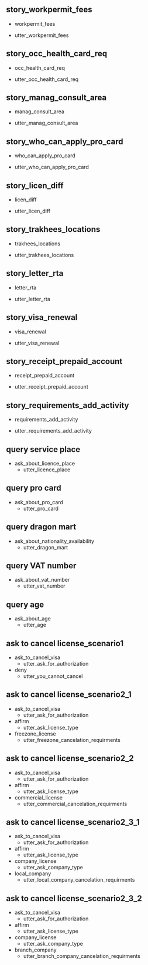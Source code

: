 ## story_workpermit_fees
* workpermit_fees
 - utter_workpermit_fees

## story_occ_health_card_req
* occ_health_card_req
 - utter_occ_health_card_req

## story_manag_consult_area
* manag_consult_area
 - utter_manag_consult_area

## story_who_can_apply_pro_card
* who_can_apply_pro_card
 - utter_who_can_apply_pro_card

## story_licen_diff
* licen_diff
 - utter_licen_diff

## story_trakhees_locations
* trakhees_locations
 - utter_trakhees_locations

## story_letter_rta
* letter_rta
 - utter_letter_rta

## story_visa_renewal
* visa_renewal
 - utter_visa_renewal

## story_receipt_prepaid_account
* receipt_prepaid_account
 - utter_receipt_prepaid_account

## story_requirements_add_activity
* requirements_add_activity
 - utter_requirements_add_activity

## query service place
* ask_about_licence_place
  - utter_licence_place

## query pro card
* ask_about_pro_card
  - utter_pro_card

## query dragon mart
* ask_about_nationality_availability
  - utter_dragon_mart

## query VAT number
* ask_about_vat_number
  - utter_vat_number

## query age
* ask_about_age
  - utter_age

## ask to cancel license_scenario1
* ask_to_cancel_visa
  - utter_ask_for_authorization
* deny
  - utter_you_cannot_cancel

## ask to cancel license_scenario2_1
* ask_to_cancel_visa
  - utter_ask_for_authorization
* affirm
  - utter_ask_license_type
* freezone_license
  - utter_freezone_cancelation_requirments

## ask to cancel license_scenario2_2
* ask_to_cancel_visa
  - utter_ask_for_authorization
* affirm
  - utter_ask_license_type
* commercial_license
  - utter_commercial_cancelation_requirments

## ask to cancel license_scenario2_3_1
* ask_to_cancel_visa
  - utter_ask_for_authorization
* affirm
  - utter_ask_license_type
* company_license
  - utter_ask_company_type
* local_company
  - utter_local_company_cancelation_requirments

## ask to cancel license_scenario2_3_2
* ask_to_cancel_visa
  - utter_ask_for_authorization
* affirm
  - utter_ask_license_type
* company_license
  - utter_ask_company_type
* branch_company
  - utter_branch_company_cancelation_requirments
